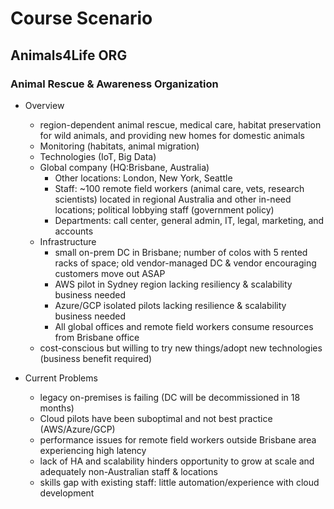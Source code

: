 # Course Scenario #

## Animals4Life ORG ##

### Animal Rescue & Awareness Organization ###
* Overview
  * region-dependent animal rescue, medical care, habitat preservation for wild animals, and providing new homes for domestic animals
  * Monitoring (habitats, animal migration)
  * Technologies (IoT, Big Data)
  * Global company (HQ:Brisbane, Australia)
    * Other locations: London, New York, Seattle
    * Staff: ~100 remote field workers (animal care, vets, research scientists) located in regional Australia and other in-need locations; political lobbying staff (government policy)
    * Departments: call center, general admin, IT, legal, marketing, and accounts
  * Infrastructure
    * small on-prem DC in Brisbane; number of colos with 5 rented racks of space; old vendor-managed DC & vendor encouraging customers move out ASAP
    * AWS pilot in Sydney region lacking resiliency & scalability business needed
    * Azure/GCP isolated pilots lacking resilience & scalability business needed
    * All global offices and remote field workers consume resources from Brisbane office
  * cost-conscious but willing to try new things/adopt new technologies (business benefit required)

 * Current Problems
   * legacy on-premises is failing (DC will be decommissioned in 18 months)
   * Cloud pilots have been suboptimal and not best practice (AWS/Azure/GCP)
   * performance issues for remote field workers outside Brisbane area experiencing high latency
   * lack of HA and scalability hinders opportunity to grow at scale and adequately non-Australian staff & locations
   * skills gap with existing staff: little automation/experience with cloud development
  
